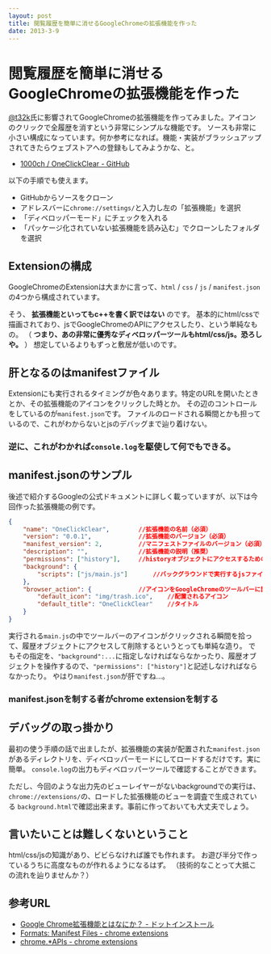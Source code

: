 ```yaml
---
layout: post
title: 閲覧履歴を簡単に消せるGoogleChromeの拡張機能を作った
date: 2013-3-9
---
```


# 閲覧履歴を簡単に消せるGoogleChromeの拡張機能を作った

[@t32k](https://twitter.com/t32k/)氏に影響されてGoogleChromeの拡張機能を作ってみました。アイコンのクリックで全履歴を消すという非常にシンプルな機能です。
ソースも非常に小さい構成になっています。何か参考になれば。機能・実装がブラッシュアップされてきたらウェブストアへの登録もしてみようかな、と。

- [1000ch / OneClickClear - GitHub](https://github.com/1000ch/OneClickClear)

以下の手順でも使えます。

- GitHubからソースをクローン
- アドレスバーに`chrome://settings/`と入力し左の「拡張機能」を選択
- 「ディベロッパーモード」にチェックを入れる
- 「パッケージ化されていない拡張機能を読み込む」でクローンしたフォルダを選択

## Extensionの構成

GoogleChromeのExtensionは大まかに言って、`html` / `css` / `js` / `manifest.json`の4つから構成されています。

そう、 **拡張機能といってもc++を書く訳ではない** のです。
基本的にhtml/cssで描画されており、jsでGoogleChromeのAPIにアクセスしたり、という単純なもの。
（ **つまり、あの非常に優秀なディベロッパーツールもhtml/css/js。恐ろしや。** ）
想定しているよりもずっと敷居が低いのです。

## 肝となるのはmanifestファイル

Extensionにも実行されるタイミングが色々あります。特定のURLを開いたときとか、その拡張機能のアイコンをクリックした時とか。
その辺のコントロールをしているのが`manifest.json`です。
ファイルのロードされる瞬間とかも担っているので、これがわからないとjsのデバッグまで辿り着けない。

### 逆に、これがわかれば`console.log`を駆使して何でもできる。

## manifest.jsonのサンプル

後述で紹介するGoogleの公式ドキュメントに詳しく載っていますが、以下は今回作った拡張機能の例です。

```json
{
	"name": "OneClickClear",		//拡張機能の名前（必須）
	"version": "0.0.1",				//拡張機能のバージョン（必須）
	"manifest_version": 2,			//マニフェストファイルのバージョン（必須）
	"description": "",				//拡張機能の説明（推奨）
	"permissions": ["history"],		//historyオブジェクトにアクセスするための許可
	"background": {
		"scripts": ["js/main.js"]		//バックグラウンドで実行するjsファイル
	},
	"browser_action": {				//アイコンをGoogleChromeのツールバーに置くのでその設定
		"default_icon": "img/trash.ico",	//配置されるアイコン
		"default_title": "OneClickClear"	//タイトル
	}
}
```

実行される`main.js`の中でツールバーのアイコンがクリックされる瞬間を拾って、履歴オブジェクトにアクセスして削除するというとっても単純な造り。
でもその指定を、`"background":...`に指定しなければならなかったり、履歴オブジェクトを操作するので、`"permissions": ["history"]`と記述しなければならなかったり。
やはり`manifest.json`が肝ですね…。

### manifest.jsonを制する者がchrome extensionを制する

## デバッグの取っ掛かり

最初の使う手順の話で出ましたが、拡張機能の実装が配置された`manifest.json`があるディレクトリを、ディベロッパーモードにしてロードするだけです。実に簡単。
`console.log`の出力もディベロッパーツールで確認することができます。

ただし、今回のような出力先のビューレイヤーがないbackgroundでの実行は、`chrome://extensions/`の、ロードした拡張機能のビューを調査で生成されている
`background.html`で確認出来ます。事前に作っておいても大丈夫でしょう。

## 言いたいことは難しくないということ

html/css/jsの知識があり、ビビらなければ誰でも作れます。
お遊び半分で作っているうちに高度なものが作れるようになるはず。
（技術的なことって大抵この流れを辿りませんか？）

## 参考URL

- [Google Chrome拡張機能とはなにか？ - ドットインストール](http://dotinstall.com/lessons/basic_chrome_v2/14001)
- [Formats: Manifest Files - chrome extensions](http://developer.chrome.com/extensions/manifest.html)
- [chrome.*APIs - chrome extensions](http://developer.chrome.com/extensions/api_index.html)
